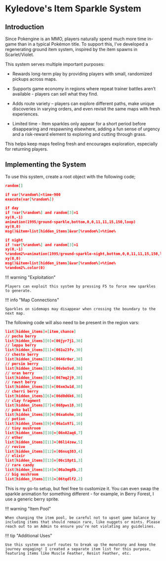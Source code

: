 # Kyledove's Item Sparkle System

## Introduction

Since Pokengine is an MMO, players naturally spend much more time in-game than in a typical Pokémon title. To support this, I’ve developed a regenerating ground item system, inspired by the item spawns in Scarlet/Violet.

This system serves multiple important purposes:
- Rewards long-term play by providing players with small, randomized pickups across maps.

- Supports game economy in regions where repeat trainer battles aren’t available - players can sell what they find.

- Adds route variety – players can explore different paths, make unique discoveries in varying orders, and even revisit the same maps with fresh experiences.

- Limited time - Item sparkles only appear for a short period before disappearing and respawning elsewhere, adding a fun sense of urgency and a risk-reward element to exploring and cutting through grass.

This helps keep maps feeling fresh and encourages exploration, especially for returning players.

## Implementing the System

To use this system, create a root object with the following code;
```json
random[]

if var[%random%]<time-900
execute(var[%random%])

if day
if !var[%random%] and random[3]=1
xy(0,-1)
animation(1995/ground-sparkle,bottom,0,0,11,11,15,150,loop)
xy(0,0)
msg()&item=list[hidden_items]&var[%random%]=%time%

if night
if !var[%random%] and random[3]=1
xy(0,-1)
%random2%=animation(1995/ground-sparkle-night,bottom,0,0,11,11,15,150,loop)
xy(0,0)
msg()&item=list[hidden_items]&var[%random%]=%time%
%random2%.color(0)
```

!!! warning "Exploitation"

    Players can exploit this system by pressing F5 to force new sparkles to generate.

!!! info "Map Connections"

    Sparkles on sidemaps may disappear when crossing the boundary to the next map.


The following code will also need to be present in the region vars:
```json
list[hidden_items]=[item,chance]
// pecha berry
list[hidden_items][0]=[06jyr7j1,30]
// leppa berry
list[hidden_items][1]=[061u23fv,30]
// chesto berry
list[hidden_items][2]=[0646r0er,30]
// persim berry
list[hidden_items][3]=[06vbo5vd,30]
// oran berry
list[hidden_items][4]=[067mq2j9,30]
// rawst berry
list[hidden_items][5]=[06xm3w1d,30]
// cherri berry
list[hidden_items][6]=[06d0d6k6,30]
// clay fragment
list[hidden_items][7]=[068pws18,30]
// poke ball 
list[hidden_items][8]=[06xa6ohm,10]
// potion 
list[hidden_items][9]=[06a1u97i,10]
// tiny mushroom
list[hidden_items][10]=[06n02aq6,7]
// ether
list[hidden_items][11]=[06l14zew,5]
// revive
list[hidden_items][12]=[06nsq383,4]
// elixir
list[hidden_items][13]=[06c18pt1,3]
// rare candy
list[hidden_items][14]=[06a3mg8b,2]
// big mushroom
list[hidden_items][15]=[06tqdlf2,2]
```

This is my go-to setup, but feel free to customize it. You can even swap the sparkle animation for something different - for example, in Berry Forest, I use a generic berry sprite.

!!! warning "Item Pool"

    When changing the item pool, be careful not to upset game balance by including items that should remain rare, like nuggets or mints. Please reach out to an Admin to ensure you’re not violating any guidelines.


!!! tip "Additional Uses"

    Use this system on surf routes to break up the monotony and keep the journey engaging! I created a separate item list for this purpose, featuring items like Muscle Feather, Resist Feather, etc.

